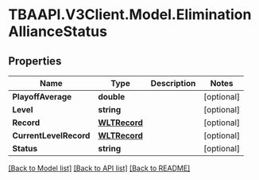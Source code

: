 
# TBAAPI.V3Client.Model.EliminationAllianceStatus

## Properties

Name | Type | Description | Notes
------------ | ------------- | ------------- | -------------
**PlayoffAverage** | **double** |  | [optional] 
**Level** | **string** |  | [optional] 
**Record** | [**WLTRecord**](WLTRecord.md) |  | [optional] 
**CurrentLevelRecord** | [**WLTRecord**](WLTRecord.md) |  | [optional] 
**Status** | **string** |  | [optional] 

[[Back to Model list]](../README.md#documentation-for-models)
[[Back to API list]](../README.md#documentation-for-api-endpoints)
[[Back to README]](../README.md)

